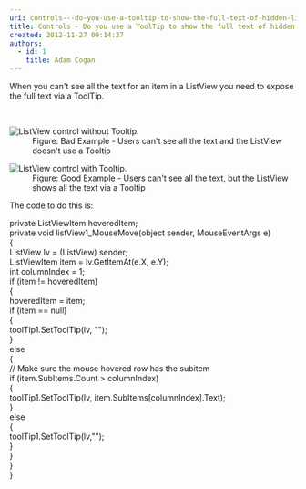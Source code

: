 ```yaml
---
uri: controls---do-you-use-a-tooltip-to-show-the-full-text-of-hidden-listview-data
title: Controls - Do you use a ToolTip to show the full text of hidden ListView data?
created: 2012-11-27 09:14:27
authors:
  - id: 1
    title: Adam Cogan
---
```





<span class='intro'> <p>​When you can't see all the text for an item in a ListView you need to expose the full text via a ToolTip.<br></p> </span>

​
<dl class="badImage"><dt>
      <img alt="ListView control without Tooltip." src="http&#58;//www.ssw.com.au/ssw/Standards/Rules/Images/ListViewWithoutToolTip.gif" />
   </dt><dd>Figure&#58; Bad Example - Users can't see all the text and the ListView doesn't use a Tooltip</dd></dl><dl class="goodImage"><dt>
      <img alt="ListView control with Tooltip." src="http&#58;//www.ssw.com.au/ssw/Standards/Rules/Images/ListViewWithToolTip.gif" />
   </dt><dd>Figure&#58; Good Example - Users can't see all the text, but the ListView shows all the text via a Tooltip</dd></dl><div>The code to do this is&#58;</div><dl class="code"><dt><p>private ListViewItem hoveredItem;<br> private void listView1_MouseMove(object sender, MouseEventArgs e)<br> &#123; <br> ListView lv = (ListView) sender; <br> ListViewItem item = lv.GetItemAt(e.X, e.Y);<br> int columnIndex = 1;<br> if (item != hoveredItem)<br> &#123; <br> hoveredItem = item; <br> if (item == null) <br> &#123; <br> toolTip1.SetToolTip(lv, &quot;&quot;); <br> &#125; <br> else <br> &#123; <br> // Make sure the mouse hovered row has the subitem <br> if (item.SubItems.Count &gt; columnIndex)<br> &#123; <br> toolTip1.SetToolTip(lv, item.SubItems[columnIndex].Text);<br> &#125; <br> else <br> &#123; <br> toolTip1.SetToolTip(lv,&quot;&quot;); <br> &#125; <br> &#125; <br> &#125; <br> &#125;​<br></p></dt></dl>


